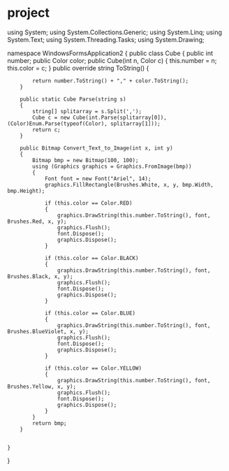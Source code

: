 # project
 
using System;
using System.Collections.Generic;
using System.Linq;
using System.Text;
using System.Threading.Tasks;
using System.Drawing;

namespace WindowsFormsApplication2
{
    public class Cube
    {
        public int number;
        public Color color;
        public Cube(int n, Color c)
        {
            this.number = n;
            this.color = c;
        }
        public override string ToString()
        {

            return number.ToString() + "," + color.ToString();
        }

        public static Cube Parse(string s)
        {
            string[] splitarray = s.Split(',');
            Cube c = new Cube(int.Parse(splitarray[0]), (Color)Enum.Parse(typeof(Color), splitarray[1]));
            return c;
        }

        public Bitmap Convert_Text_to_Image(int x, int y)
        {
            Bitmap bmp = new Bitmap(100, 100);
            using (Graphics graphics = Graphics.FromImage(bmp))
            {
                Font font = new Font("Ariel", 14);
                graphics.FillRectangle(Brushes.White, x, y, bmp.Width, bmp.Height);

                if (this.color == Color.RED)
                {
                    graphics.DrawString(this.number.ToString(), font, Brushes.Red, x, y);
                    graphics.Flush();
                    font.Dispose();
                    graphics.Dispose();
                }

                if (this.color == Color.BLACK)
                {
                    graphics.DrawString(this.number.ToString(), font, Brushes.Black, x, y);
                    graphics.Flush();
                    font.Dispose();
                    graphics.Dispose();
                }

                if (this.color == Color.BLUE)
                {
                    graphics.DrawString(this.number.ToString(), font, Brushes.BlueViolet, x, y);
                    graphics.Flush();
                    font.Dispose();
                    graphics.Dispose();
                }

                if (this.color == Color.YELLOW)
                {
                    graphics.DrawString(this.number.ToString(), font, Brushes.Yellow, x, y);
                    graphics.Flush();
                    font.Dispose();
                    graphics.Dispose();
                }
            }
            return bmp;
        }


    }
}
